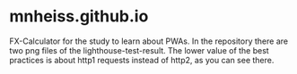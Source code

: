 # mnheiss.github.io

FX-Calculator for the study to learn about PWAs.
In the repository there are two png files of the lighthouse-test-result. The lower value of the best practices is about http1 requests instead of http2, as you can see there. 

